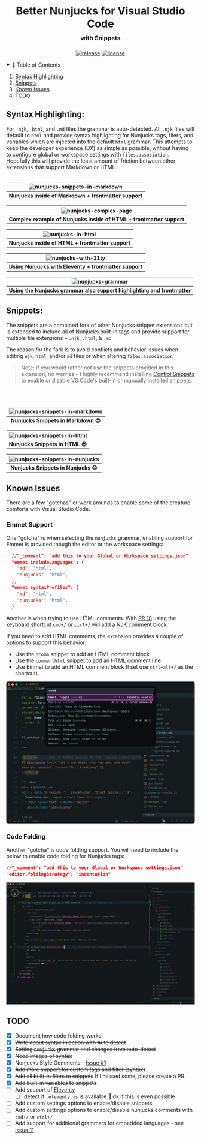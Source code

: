 <div align="center">
<h1>Better Nunjucks for Visual Studio Code<br><span style="font-size:1rem">with Snippets</span></h1>

[![release](https://img.shields.io/github/release/edheltzel/better-nunjucks-for-visual-studio-code.svg?style=for-the-badge&logo=github&logoColor=white&colorA=101119&colorB=6D57EF)](https://github.com/edheltzel/better-nunjucks-for-visual-studio-code/releases/latest) [![license](https://img.shields.io/badge/License-MIT-373277.svg?style=for-the-badge&l&logoColor=white&colorA=101119&colorB=42557B)](https://github.com/edheltzel/flightdeck/blob/master/LICENSE)
</div>

<details open>
  <summary>📔 Table of Contents</summary>
  <ol>
    <li><a href="#syntax-highlighting">Syntax Highlighting</a></li>
    <li><a href="#snippets">Snippets</a></li>
    <li><a href="#known-issues">Known Issues</a></li>
    <li><a href="#todo">TODO</a></li>
  </ol>
</details>

<h2 id="syntax-highlighting">Syntax Highlighting:</h2>

For `.njk`, `.html`, and `.md` files the grammar is auto-detected.
All `.njk` files will default to `html` and provide syntax highlighting for Nunjucks tags, filers, and variables which are injected into the default `html` grammar. This attempts to keep the developer experience (DX) as simple as possible, without having to configure global or workspace settings with `files.association`. Hopefully this will provide the least amount of friction between other extensions that support Markdown or HTML.
<br>
<br>

| ![nunjucks-snippets-in-markdown](https://user-images.githubusercontent.com/402910/156658780-99618c38-6cc6-4162-9716-c8ab0a69e961.png) |
| :-----------------------------------------------------------------------------------------------------------------------------------: |
|                                  <strong>Nunjucks inside of Markdown + frontmatter support</strong>                                   |

| ![nunjucks-complex-page](https://user-images.githubusercontent.com/402910/156658807-af533204-1ad0-49cb-b361-6339b0e9cb34.png) |
| :---------------------------------------------------------------------------------------------------------------------------: |
|                       <strong>Complex example of Nunjucks inside of HTML + frontmatter support</strong>                       |

| ![nunjucks-in-html](https://user-images.githubusercontent.com/402910/156658892-40e2995a-6386-4391-a0c7-d75043d969c4.png) |
| :----------------------------------------------------------------------------------------------------------------------: |
|                              <strong>Nunjucks inside of HTML + frontmatter support</strong>                              |

| ![nunjucks-with-11ty](https://user-images.githubusercontent.com/402910/156658922-e2afb26d-ed2f-453a-a744-541d13bc339d.png) |
| :------------------------------------------------------------------------------------------------------------------------: |
|                            <strong>Using Nunjucks with Eleventy + frontmatter support</strong>                             |

| ![nunjucks-grammar](https://user-images.githubusercontent.com/402910/156658952-e3c1f67d-70e6-4042-b30f-b4d6dfcc3cca.png) |
| :----------------------------------------------------------------------------------------------------------------------: |
|                  <strong>Using the Nunjucks grammar also support highlighting and frontmatter</strong>                   |

<h2 id="snippets">Snippets:</h2>

The snippets are a combined fork of other Nunjucks snippet extensions but is extended to include all of Nunjucks built-in tags and provide support for multiple file extensions – `.njk`, `.html`, & `.md`

The reason for the fork is to avoid conflicts and behavior issues when editing `njk`, `html`, and/or `md` files or when altering `files.association`

> Note: If you would rather not use the snippets provided in this extension, no worries - I highly recommend installing [Control Snippets](https://marketplace.visualstudio.com/items?itemName=svipas.control-snippets) to enable or disable VS Code's built-in or manually installed snippets.

<br>
<br>

| ![nunjucks-snippets-in-markdown](https://user-images.githubusercontent.com/402910/156658997-f1db75da-a276-4428-9acb-ab8f21e84cc3.png) |
| :-----------------------------------------------------------------------------------------------------------------------------------: |
|                                           <strong>Nunjucks Snippets in Markdown 😍</strong>                                           |

| ![nunjucks-snippets-in-html](https://user-images.githubusercontent.com/402910/156658994-b2c229dc-c047-4eb0-92f3-cec90d5f82e5.png) |
| :-------------------------------------------------------------------------------------------------------------------------------: |
|                                           <strong>Nunjucks Snippets in HTML 😍</strong>                                           |

| ![nunjucks-snippets-in-nunjucks](https://user-images.githubusercontent.com/402910/156659001-d372cf57-5983-48e6-a28a-d7a438374871.png) |
| :-----------------------------------------------------------------------------------------------------------------------------------: |
|                                           <strong>Nunjucks Snippets in Nunjucks 😊</strong>                                           |

<h2 id="known-issues">Known Issues</h2>

There are a few "gotchas" or work arounds to enable some of the creature comforts with Visual Studio Code.

### Emmet Support
One "gotcha" is when selecting the `nunjucks` grammar, enabling support for Emmet is provided though the editor or the workspace settings:

```json
  //"_comment": "add this to your Global or Workspace settings.json"
  "emmet.includeLanguages": {
    "md": "html",
    "nunjucks": "html",
  },
  "emmet.syntaxProfiles": {
    "md": "html",
    "nunjucks": "html",
  }
```

Another is when trying to use HTML comments. With [PR 18](https://github.com/edheltzel/nunjucks-for-visual-studio-code/pull/18) using the keyboard shortcut `cmd+/` or `ctrl+/` will add a NJK comment block.

If you need to add HTML comments, the extension provides a couple of options to support this behavior.
- Use the `hcomm` snippet to add an HTML comment block
- Use the `commenthtml` snippet to add an HTML comment line
- Use Emmet to add an HTML comment block (I set use `ctrl+alt+/` as the shortcut).

![Emmet: Toggle Comment](https://raw.githubusercontent.com/edheltzel/better-nunjucks-for-visual-studio-code/main/images/emmet-toggle-comment.png)

### Code Folding

Another "gotcha" is code folding support. You will need to include the below to enable code folding for Nunjucks tags:

```json
//"_comment": "add this to your Global or Workspace settings.json"
"editor.foldingStrategy": "indentation"
```

![nunjucks-code-folding](https://raw.githubusercontent.com/edheltzel/better-nunjucks-for-visual-studio-code/main/images/code%20folding.gif)


<h2 id="todo">TODO</h2>

- [x] ~~Document how code folding works~~
- [x] ~~Write about syntax injection with Auto detect~~
- [x] ~~Setting `nunjucks` grammar and changes from auto-detect~~
- [x] ~~Need images of syntax~~
- [x] ~~Nunjucks Style Comments – [Issue #1](https://github.com/edheltzel/nunjucks-for-visual-studio-code/issues/1)~~
- [x] ~~Add more support for custom tags and filter (syntax)~~
- [x] ~~Add all built-in filers to snippets~~  If I missed some, please create a PR.
- [x] ~~Add built-in variables to snippets~~
- [ ] Add support of [Eleventy](https://www.11ty.dev/)
  - [ ] detect if `.eleventy.js` is available 🤷idk if this is even possible
- [ ] Add custom settings options to enable/disable snippets
- [ ] Add custom settings options to enable/disable nunjucks comments with `cmd+/` or `ctrl+/`
- [ ] Add support for additional grammars for embedded languages - see [issue 11](https://github.com/edheltzel/better-nunjucks-for-visual-studio-code/issues/11)
